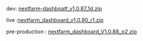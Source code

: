 dev: [nextfarm-dashboatf_v1.0.87_1d.zip](https://github.com/user-attachments/files/18273664/nextfarm-dashboatf_v1.0.87_1d.zip)



live :[nextfarm_dashboard_v1.0.90_r1.zip](https://github.com/user-attachments/files/18299635/nextfarm_dashboard_v1.0.90_r1.zip)

pre-production : [nextfarm_dashboard_V1.0.88_p2.zip](https://github.com/user-attachments/files/18296915/nextfarm_dashboard_V1.0.88_p2.zip)

